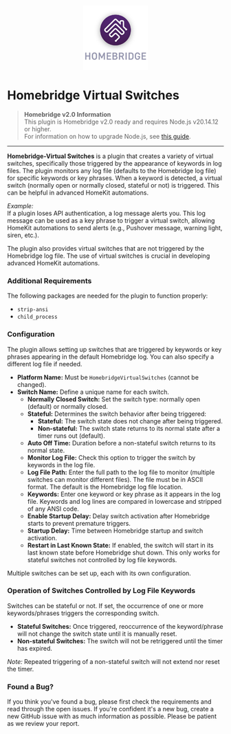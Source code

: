 <p align="center">

<img src="https://github.com/homebridge/branding/raw/latest/logos/homebridge-wordmark-logo-vertical.png" width="150">

</p>

# Homebridge Virtual Switches

> **Homebridge v2.0 Information**  
> This plugin is Homebridge v2.0 ready and requires Node.js v20.14.12 or higher.  
> For information on how to upgrade Node.js, see [this guide](https://github.com/homebridge/homebridge/wiki/How-To-Update-Node.js).

---

**Homebridge-Virtual Switches** is a plugin that creates a variety of virtual switches, specifically those triggered by the appearance of keywords in log files. The plugin monitors any log file (defaults to the Homebridge log file) for specific keywords or key phrases. When a keyword is detected, a virtual switch (normally open or normally closed, stateful or not) is triggered. This can be helpful in advanced HomeKit automations.

*Example:*  
If a plugin loses API authentication, a log message alerts you. This log message can be used as a key phrase to trigger a virtual switch, allowing HomeKit automations to send alerts (e.g., Pushover message, warning light, siren, etc.).

The plugin also provides virtual switches that are not triggered by the Homebridge log file. The use of virtual switches is crucial in developing advanced HomeKit automations.

### Additional Requirements
The following packages are needed for the plugin to function properly:
- `strip-ansi`
- `child_process`

### Configuration
The plugin allows setting up switches that are triggered by keywords or key phrases appearing in the default Homebridge log. You can also specify a different log file if needed.

- **Platform Name:** Must be `HomebridgeVirtualSwitches` (cannot be changed).
- **Switch Name:** Define a unique name for each switch.
    - **Normally Closed Switch:** Set the switch type: normally open (default) or normally closed.
    - **Stateful:** Determines the switch behavior after being triggered:
        - **Stateful:** The switch state does not change after being triggered.
        - **Non-stateful:** The switch state returns to its normal state after a timer runs out (default).
    - **Auto Off Time:** Duration before a non-stateful switch returns to its normal state.
    - **Monitor Log File:** Check this option to trigger the switch by keywords in the log file.
    - **Log File Path:** Enter the full path to the log file to monitor (multiple switches can monitor different files). The file must be in ASCII format. The default is the Homebridge log file location.
    - **Keywords:** Enter one keyword or key phrase as it appears in the log file. Keywords and log lines are compared in lowercase and stripped of any ANSI code.
    - **Enable Startup Delay:** Delay switch activation after Homebridge starts to prevent premature triggers.
    - **Startup Delay:** Time between Homebridge startup and switch activation.
    - **Restart in Last Known State:** If enabled, the switch will start in its last known state before Homebridge shut down. This only works for stateful switches not controlled by log file keywords.

Multiple switches can be set up, each with its own configuration.

### Operation of Switches Controlled by Log File Keywords
Switches can be stateful or not. If set, the occurrence of one or more keywords/phrases triggers the corresponding switch.

- **Stateful Switches:** Once triggered, reoccurrence of the keyword/phrase will not change the switch state until it is manually reset.
- **Non-stateful Switches:** The switch will not be retriggered until the timer has expired.

*Note:* Repeated triggering of a non-stateful switch will not extend nor reset the timer.

### Found a Bug?
If you think you've found a bug, please first check the requirements and read through the open issues. If you're confident it's a new bug, create a new GitHub issue with as much information as possible. Please be patient as we review your report.
